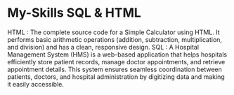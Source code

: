 # My-Skills SQL & HTML

HTML : The complete source code for a Simple Calculator using HTML. It performs basic arithmetic operations (addition, subtraction, multiplication, and division) and has a clean, responsive design.
SQL : A Hospital Management System (HMS) is a web-based application that helps hospitals efficiently store patient records, manage doctor appointments, and retrieve appointment details. This system ensures seamless coordination between patients, doctors, and hospital administration by digitizing data and making it easily accessible.





